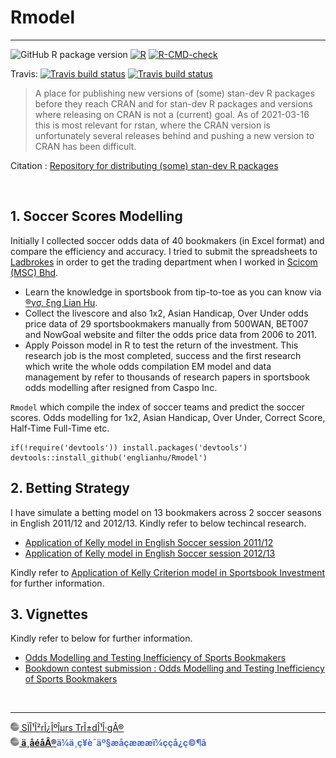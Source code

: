 # Rmodel

---

<!-- badges: start -->
![GitHub R package version](https://img.shields.io/github/r-package/v/englianhu/rmodel?color=%238E1F07&style=plastic)
[![R](https://github.com/scibrokes/Rmodel/actions/workflows/r.yml/badge.svg)](https://github.com/scibrokes/Rmodel/actions/workflows/r.yml)
[![R-CMD-check](https://github.com/scibrokes/Rmodel/workflows/R-CMD-check/badge.svg)](https://github.com/scibrokes/Rmodel/actions)

Travis: 
[![Travis build status](https://travis-ci.com/scibrokes/Rmodel.svg?branch=master)](https://travis-ci.com/scibrokes/Rmodel)
[![Travis build status](https://travis-ci.com/englianhu/Rmodel.svg?branch=master)](https://travis-ci.com/englianhu/Rmodel)
<!-- badges: end -->


> A place for publishing new versions of (some) stan-dev R packages before they reach CRAN and for stan-dev R packages and versions where releasing on CRAN is not a (current) goal. As of 2021-03-16 this is most relevant for rstan, where the CRAN version is unfortunately several releases behind and pushing a new version to CRAN has been difficult.

Citation : [Repository for distributing (some) stan-dev R packages](https://github.com/englianhu/r-packages)

<br>

## 1. Soccer Scores Modelling

  Initially I collected soccer odds data of 40 bookmakers (in Excel format) and compare the efficiency and accuracy. I tried to submit the spreadsheets to [Ladbrokes](https://www.ladbrokescoralplc.com/) in order to get the trading department when I worked in [Scicom (MSC) Bhd](http://www.scicom-intl.com/).

- Learn the knowledge in sportsbook from tip-to-toe as you can know via [®γσ, ξηg Lian Hu](https://englianhu.wordpress.com/).
- Collect the livescore and also 1x2, Asian Handicap, Over Under odds price data of 29 sportsbookmakers manually from 500WAN, BET007 and NowGoal website and filter the odds price data from 2006 to 2011.
- Apply Poisson model in R to test the return of the investment. This research job is the most completed, success and the first research which write the whole odds compilation EM model and data management by refer to thousands of research papers in sportsbook odds modelling after resigned from Caspo Inc.

`Rmodel` which compile the index of soccer teams and predict the soccer scores. Odds modelling for 1x2, Asian Handicap, Over Under, Correct Score, Half-Time Full-Time etc.

```{r}
if(!require('devtools')) install.packages('devtools')
devtools::install_github('englianhu/Rmodel')
```

## 2. Betting Strategy

  I have simulate a betting model on 13 bookmakers across 2 soccer seasons in English 2011/12 and 2012/13. Kindly refer to below techincal research.

  - [Application of Kelly model in English Soccer session 2011/12](http://rpubs.com/englianhu/kelly_eng1112)
  - [Application of Kelly model in English Soccer session 2012/13](http://rpubs.com/englianhu/kelly_eng1213)

  Kindly refer to [Application of Kelly Criterion model in Sportsbook Investment](https://github.com/scibrokes/kelly-criterion) for further information.

## 3. Vignettes

Kindly refer to below for further information.

- [Odds Modelling and Testing Inefficiency of Sports Bookmakers](https://github.com/scibrokes/odds-modelling-and-testing-inefficiency-of-sports-bookmakers)
- [Bookdown contest submission : Odds Modelling and Testing Inefficiency of Sports Bookmakers](http://rpubs.com/englianhu/rmodel-vignettes1)

<br>

---

[<img src="文艺坊图库/Scibrokes.png" height="14"/> SÏÎ¹Î²rÎ¿ÎºÎµrs TrÎ±dÎ¹Î·gÂ®](http://www.scibrokes.com)<br>
<span style='color:RoyalBlue'>**[<img src="文艺坊图库/Scibrokes.png" height="14"/> ä¸åéåÂ®](http://www.scibrokes.com)ä¼ä¸ç¥è¯äº§æåçæææï¼ççå¿ç©¶ã**</span>
